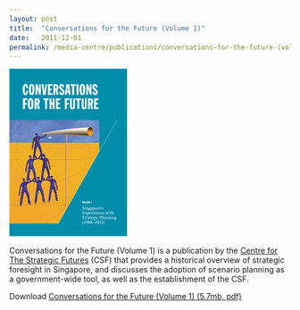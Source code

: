 ```yaml
---
layout: post
title:  "Conversations for the Future (Volume 1)"
date:   2011-12-01
permalink: /media-centre/publications/conversations-for-the-future-(volume-1)
---
```

![conversations-for-the-future-vol-1](/images/PublicationImages/conversations-for-the-future-vol-1.jpg)

Conversations for the Future (Volume 1) is a publication by the [Centre for The Strategic Futures](https://www.csf.gov.sg) (CSF) that provides a historical overview of strategic foresight in Singapore, and discusses the adoption of scenario planning as a government-wide tool, as well as the establishment of the CSF.

Download [Conversations for the Future (Volume 1) (5.7mb, pdf)](https://www.strategygroup.gov.sg/docs/default-source/default-document-library/conversations-for-the-future-vol-1.pdf)

